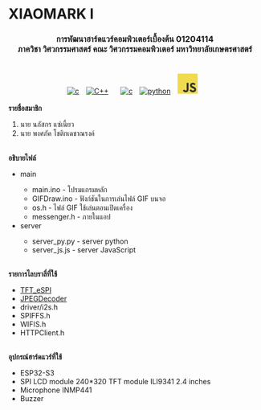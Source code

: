 # XIAOMARK I

<h3 align="center">การพัฒนาฮาร์ดแวร์คอมพิวเตอร์เบื้องต้น 01204114 <br> ภาควิชา วิศวกรรมศาสตร์ คณะ วิศวกรรมคอมพิวเตอร์ มหาวิทยาลัยเกษตรศาสตร์</h3>

# 

<div align="center">
<a href="https://github.com/topics/c"><img alt="c" src="https://cdn.icon-icons.com/icons2/2415/PNG/512/c_original_logo_icon_146611.png" width = "40" hight = "40" ></a>
<a href="https://github.com/topics/cpp"><img alt="C++" src="https://cdn-icons-png.flaticon.com/512/6132/6132222.png" width = "40" hight = "40" hspace = "10"></a>
<a href="https://github.com/topics/cython"><img alt="c" src="https://www.svgrepo.com/show/373544/cython.svg" width = "40" hight = "40" hspace = "10"></a>
<a href="https://github.com/topics/python"><img alt="python" src="https://upload.wikimedia.org/wikipedia/commons/thumb/c/c3/Python-logo-notext.svg/1869px-Python-logo-notext.svg.png" width = "40" hight = "40"></a>
<a href="https://github.com/topics/javascript"><img alt="JavaScript" src="https://raw.githubusercontent.com/github/explore/80688e429a7d4ef2fca1e82350fe8e3517d3494d/topics/javascript/javascript.png" width = "40" hight = "40" hspace = "10"></a>
</div>
<br>


<name>
<strong>รายชื่อสมาชิก</strong><br>
<ol>
    <li>นาย นภัสกร แซ่เนี้ยว</li>
    <li>นาย พงศภัค โชติกเดชาณรงค์</li>
</ol>

</name>
<br>

<filelist>
<strong>อธิบายไฟล์</strong>
<ul>
  <li>main</li>
  <ul>
    <li>main.ino - โปรมแกรมหลัก</li>
    <li>GIFDraw.ino - ฟังก์ชันในการเล่นไฟล์ GIF บนจอ</li>
    <li>os.h - ไฟล์ GIF ใช้เล่นตอนเปิดเครื่อง</li>
    <li>messenger.h - ภายในแอป</li>
  </ul>
  <li>server</li>
    <ul>
      <li>server_py.py - server python</li>
      <li>server_js.js - server JavaScript</li>
    </ul>
</ul>
</filelist>
<br>


<list> 
<strong>รายการไลบราลี่ที่ใช้</strong>
<ul>
  <li><a href="https://github.com/Bodmer/TFT_eSPI">TFT_eSPI</a></li>
  <li><a href="https://github.com/Bodmer/JPEGDecoderv">JPEGDecoder</a></li>
  <li>driver/i2s.h</li>
  <li>SPIFFS.h</li>
  <li>WIFIS.h</li>
  <li>HTTPClient.h</li>
</ul>
</list>
<br>


<list>
<strong>อุปกรณ์ฮาร์ดแวร์ที่ใช้</strong>
<ul>
  <li>ESP32-S3</li>
  <li>SPI LCD module 240*320 TFT module ILI9341 2.4 inches</li>
  <li>Microphone INMP441</li>
  <li>Buzzer</li>
</ul>
</list>
<br>


